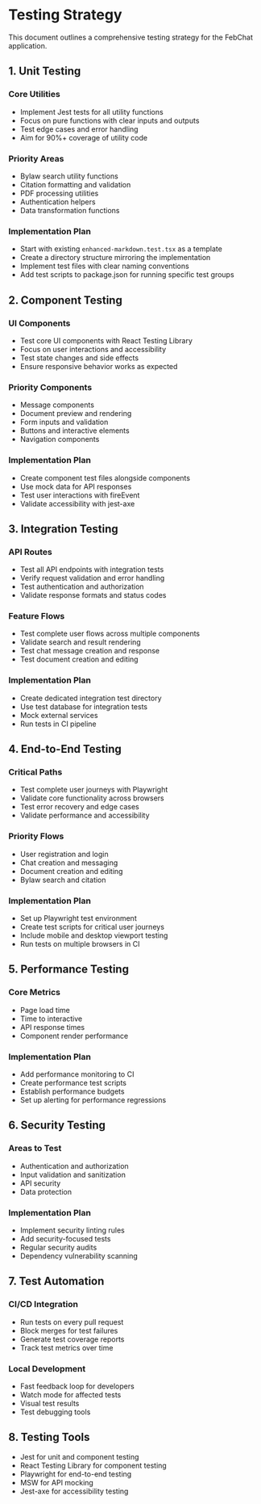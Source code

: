 # Testing Strategy

This document outlines a comprehensive testing strategy for the FebChat application.

## 1. Unit Testing

### Core Utilities

- Implement Jest tests for all utility functions
- Focus on pure functions with clear inputs and outputs
- Test edge cases and error handling
- Aim for 90%+ coverage of utility code

### Priority Areas

- Bylaw search utility functions
- Citation formatting and validation
- PDF processing utilities
- Authentication helpers
- Data transformation functions

### Implementation Plan

- Start with existing `enhanced-markdown.test.tsx` as a template
- Create a directory structure mirroring the implementation
- Implement test files with clear naming conventions
- Add test scripts to package.json for running specific test groups

## 2. Component Testing

### UI Components

- Test core UI components with React Testing Library
- Focus on user interactions and accessibility
- Test state changes and side effects
- Ensure responsive behavior works as expected

### Priority Components

- Message components
- Document preview and rendering
- Form inputs and validation
- Buttons and interactive elements
- Navigation components

### Implementation Plan

- Create component test files alongside components
- Use mock data for API responses
- Test user interactions with fireEvent
- Validate accessibility with jest-axe

## 3. Integration Testing

### API Routes

- Test all API endpoints with integration tests
- Verify request validation and error handling
- Test authentication and authorization
- Validate response formats and status codes

### Feature Flows

- Test complete user flows across multiple components
- Validate search and result rendering
- Test chat message creation and response
- Test document creation and editing

### Implementation Plan

- Create dedicated integration test directory
- Use test database for integration tests
- Mock external services
- Run tests in CI pipeline

## 4. End-to-End Testing

### Critical Paths

- Test complete user journeys with Playwright
- Validate core functionality across browsers
- Test error recovery and edge cases
- Validate performance and accessibility

### Priority Flows

- User registration and login
- Chat creation and messaging
- Document creation and editing
- Bylaw search and citation

### Implementation Plan

- Set up Playwright test environment
- Create test scripts for critical user journeys
- Include mobile and desktop viewport testing
- Run tests on multiple browsers in CI

## 5. Performance Testing

### Core Metrics

- Page load time
- Time to interactive
- API response times
- Component render performance

### Implementation Plan

- Add performance monitoring to CI
- Create performance test scripts
- Establish performance budgets
- Set up alerting for performance regressions

## 6. Security Testing

### Areas to Test

- Authentication and authorization
- Input validation and sanitization
- API security
- Data protection

### Implementation Plan

- Implement security linting rules
- Add security-focused tests
- Regular security audits
- Dependency vulnerability scanning

## 7. Test Automation

### CI/CD Integration

- Run tests on every pull request
- Block merges for test failures
- Generate test coverage reports
- Track test metrics over time

### Local Development

- Fast feedback loop for developers
- Watch mode for affected tests
- Visual test results
- Test debugging tools

## 8. Testing Tools

- Jest for unit and component testing
- React Testing Library for component testing
- Playwright for end-to-end testing
- MSW for API mocking
- Jest-axe for accessibility testing
